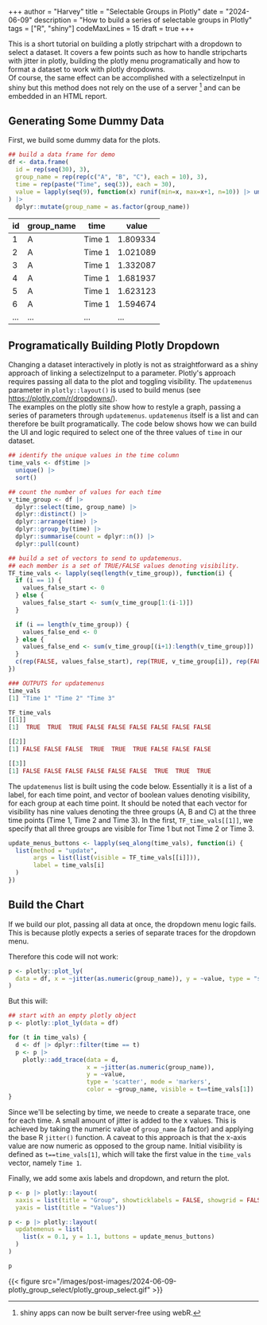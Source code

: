 +++
author = "Harvey"
title = "Selectable Groups in Plotly"
date = "2024-06-09"
description = "How to build a series of selectable groups in Plotly"
tags = ["R", "shiny"]
codeMaxLines = 15
draft = true
+++

This is a short tutorial on building a plotly stripchart with a dropdown to select a dataset.  It covers a few points such as how to handle stripcharts with jitter in plotly, building the plotly menu programatically and how to format a dataset to work with plotly dropdowns.  
Of course, the same effect can be accomplished with a selectizeInput in shiny but this method does not rely on the use of a server [^1] and can be embedded in an HTML report.

## Generating Some Dummy Data
First, we build some dummy data for the plots.

```r
## build a data frame for demo
df <- data.frame(
  id = rep(seq(30), 3),
  group_name = rep(rep(c("A", "B", "C"), each = 10), 3),
  time = rep(paste("Time", seq(3)), each = 30),
  value = lapply(seq(9), function(x) runif(min=x, max=x+1, n=10)) |> unlist()
) |> 
  dplyr::mutate(group_name = as.factor(group_name))
```

|  id | group_name |  time  |  value |
|-----|------------|--------|--------|
|  1  |         A | Time 1 | 1.809334 |
|  2  |         A | Time 1 | 1.021089 |
|  3  |         A | Time 1 | 1.332087 |
|  4  |         A | Time 1 | 1.681937 |
|  5  |         A | Time 1 | 1.623123 |
|  6  |         A | Time 1 | 1.594674 |
| ...  | ... | ... | ... |

## Programatically Building Plotly Dropdown
Changing a dataset interactively in plotly is not as straightforward as a shiny approach of linking a selectizeInput to a parameter.  Plotly's approach requires passing all data to the plot and toggling visibility.  The `updatemenus` parameter in `plotly::layout()` is used to build menus (see https://plotly.com/r/dropdowns/).  
The examples on the plotly site show how to restyle a graph, passing a series of parameters through `updatemenus`.  `updatemenus` itself is a list and can therefore be built programatically.  The code below shows how we can build the UI and logic required to select one of the three values of `time` in our dataset.

```r
## identify the unique values in the time column
time_vals <- df$time |> 
  unique() |> 
  sort()

## count the number of values for each time
v_time_group <- df |>
  dplyr::select(time, group_name) |>
  dplyr::distinct() |>
  dplyr::arrange(time) |>
  dplyr::group_by(time) |>
  dplyr::summarise(count = dplyr::n()) |>
  dplyr::pull(count)

## build a set of vectors to send to updatemenus.
## each member is a set of TRUE/FALSE values denoting visibility.
TF_time_vals <- lapply(seq(length(v_time_group)), function(i) {
  if (i == 1) {
    values_false_start <- 0
  } else {
    values_false_start <- sum(v_time_group[1:(i-1)])
  }

  if (i == length(v_time_group)) {
    values_false_end <- 0
  } else {
    values_false_end <- sum(v_time_group[(i+1):length(v_time_group)])
  }
  c(rep(FALSE, values_false_start), rep(TRUE, v_time_group[i]), rep(FALSE, values_false_end))
})
```

```r
### OUTPUTS for updatemenus
time_vals
[1] "Time 1" "Time 2" "Time 3"

TF_time_vals
[[1]]
[1]  TRUE  TRUE  TRUE FALSE FALSE FALSE FALSE FALSE FALSE

[[2]]
[1] FALSE FALSE FALSE  TRUE  TRUE  TRUE FALSE FALSE FALSE

[[3]]
[1] FALSE FALSE FALSE FALSE FALSE FALSE  TRUE  TRUE  TRUE
```

The `updatemenus` list is built using the code below.  Essentially it is a list of a label, for each time point, and vector of boolean values denoting visibility, for each group at each time point.  It should be noted that each vector for visibility has nine values denoting the three groups (A, B and C) at the three time points (Time 1, Time 2 and Time 3).  In the first, `TF_time_vals[[1]]`, we specify that all three groups are visible for Time 1 but not Time 2 or Time 3.

```r
update_menus_buttons <- lapply(seq_along(time_vals), function(i) {
  list(method = "update",
       args = list(list(visible = TF_time_vals[[i]])),
       label = time_vals[i]
  )
})
```


## Build the Chart
If we build our plot, passing all data at once, the dropdown menu logic fails.  This is because plotly expects a series of separate traces for the dropdown menu.

Therefore this code will not work:

```r
p <- plotly::plot_ly(
  data = df, x = ~jitter(as.numeric(group_name)), y = ~value, type = "scatter", mode = "markers", color = ~group_name
)
```

But this will:
```r
## start with an empty plotly object
p <- plotly::plot_ly(data = df)

for (t in time_vals) {
  d <- df |> dplyr::filter(time == t)
  p <- p |>
    plotly::add_trace(data = d,
                      x = ~jitter(as.numeric(group_name)),
                      y = ~value,
                      type = 'scatter', mode = 'markers',
                      color = ~group_name, visible = t==time_vals[1])
}
```

Since we'll be selecting by time, we neede to create a separate trace, one for each time.  A small amount of jitter is added to the x values.  This is achieved by taking the numeric value of `group_name` (a factor) and applying the base R `jitter()` function.  A caveat to this approach is that the x-axis value are now numeric as opposed to the group name.  Initial visibility is defined as `t==time_vals[1]`, which will take the first value in the `time_vals` vector, namely `Time 1`.

Finally, we add some axis labels and dropdown, and return the plot.

```r
p <- p |> plotly::layout(
  xaxis = list(title = "Group", showticklabels = FALSE, showgrid = FALSE),
  yaxis = list(title = "Values"))

p <- p |> plotly::layout(
  updatemenus = list(
    list(x = 0.1, y = 1.1, buttons = update_menus_buttons)
  )
)

p
```

{{< figure src="/images/post-images/2024-06-09-plotly_group_select/plotly_group_select.gif" >}}

[^1]: shiny apps can now be built server-free using webR.
